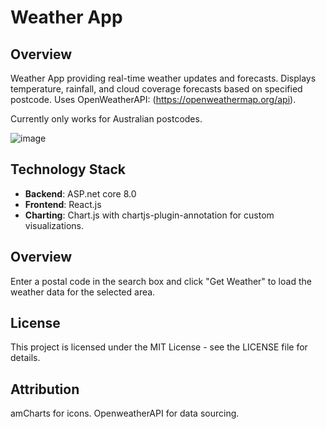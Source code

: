 # Weather App

## Overview

Weather App providing real-time weather updates and forecasts. Displays temperature, rainfall, and cloud coverage forecasts based on specified postcode. Uses OpenWeatherAPI: (https://openweathermap.org/api).

Currently only works for Australian postcodes.

![image](https://github.com/nvekmauvia/WeatherApp/assets/11085634/a06cf7cf-4723-47da-942b-89524ea2a35d)

## Technology Stack

- **Backend**: ASP.net core 8.0
- **Frontend**: React.js
- **Charting**: Chart.js with chartjs-plugin-annotation for custom visualizations.

## Overview

Enter a postal code in the search box and click "Get Weather" to load the weather data for the selected area.

## License

This project is licensed under the MIT License - see the LICENSE file for details.

## Attribution

amCharts for icons.
OpenweatherAPI for data sourcing.
